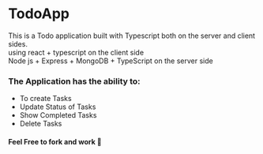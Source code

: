 # TodoApp
This is a Todo application built with Typescript both on the server and client sides.<br/>
using react + typescript on the client side <br/>
Node js + Express + MongoDB + TypeScript on the server side <br/>

### The Application has the ability to: <br/> 
- To create Tasks <br/>
- Update Status of Tasks <br/>
- Show Completed Tasks <br/>
- Delete Tasks <br/>

#### Feel Free to fork and work 🚀

